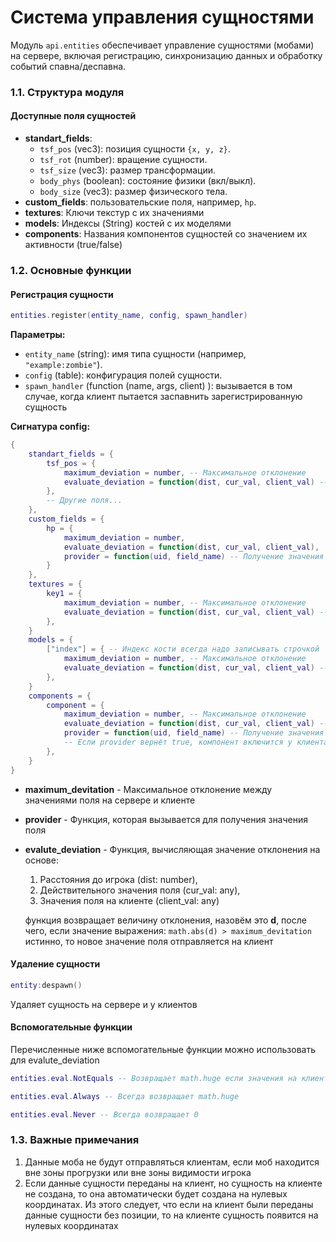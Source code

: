 # Система управления сущностями

Модуль `api.entities` обеспечивает управление сущностями (мобами) на сервере, включая регистрацию, синхронизацию данных и обработку событий спавна/деспавна.

### 1.1. Структура модуля

#### Доступные поля сущностей
- **standart_fields**:
  - `tsf_pos` (vec3): позиция сущности `{x, y, z}`.
  - `tsf_rot` (number): вращение сущности.
  - `tsf_size` (vec3): размер трансформации.
  - `body_phys` (boolean): состояние физики (вкл/выкл).
  - `body_size` (vec3): размер физического тела.
- **custom_fields**: пользовательские поля, например, `hp`.
- **textures**: Ключи текстур с их значениями
- **models**: Индексы (String) костей с их моделями
- **components**: Названия компонентов сущностей со значением их активности (true/false)

### 1.2. Основные функции

#### Регистрация сущности
```lua
entities.register(entity_name, config, spawn_handler)
```
**Параметры:**
- `entity_name` (string): имя типа сущности (например, `"example:zombie"`).
- `config` (table): конфигурация полей сущности.
- `spawn_handler` (function (name, args, client) ): вызывается в том случае, когда клиент пытается заспавнить зарегистрированную сущность 

**Сигнатура config:**
```lua
{
    standart_fields = {
        tsf_pos = {
            maximum_deviation = number, -- Максимальное отклонение
            evaluate_deviation = function(dist, cur_val, client_val) -- Оценка отклонения
        },
        -- Другие поля...
    },
    custom_fields = {
        hp = {
            maximum_deviation = number,
            evaluate_deviation = function(dist, cur_val, client_val),
            provider = function(uid, field_name) -- Получение значения поля
        }
    },
    textures = {
        key1 = {
            maximum_deviation = number, -- Максимальное отклонение
            evaluate_deviation = function(dist, cur_val, client_val) -- Оценка отклонения
        },
    }
    models = {
        ["index"] = { -- Индекс кости всегда надо записывать строчкой
            maximum_deviation = number, -- Максимальное отклонение
            evaluate_deviation = function(dist, cur_val, client_val) -- Оценка отклонения
        },
    }
    components = {
        component = {
            maximum_deviation = number, -- Максимальное отклонение
            evaluate_deviation = function(dist, cur_val, client_val) -- Оценка отклонения
            provider = function(uid, field_name) -- Получение значения поля, всегда bool
            -- Если provider вернёт true, компонент включится у клиента, если false - выключится
        },
    }
}
```
- **maximum_devitation** - Максимальное отклонение между значениями поля на сервере и клиенте
- **provider** - Функция, которая вызывается для получения значения поля
- **evalute_deviation** - Функция, вычисляющая значение отклонения на основе:
    1. Расстояния до игрока (dist: number),
    2. Действительного значения поля (cur_val: any),
    3. Значения поля на клиенте (client_val: any)

    функция возвращает величину отклонения, назовём это **d**, после чего, если значение выражения: `math.abs(d) > maximum_devitation` истинно, то новое значение поля отправляется на клиент

#### Удаление сущности
```lua
entity:despawn()
```
Удаляет сущность на сервере и у клиентов

#### Вспомогательные функции
Перечисленные ниже вспомогательные функции можно использовать для evalute_deviation

```lua
entities.eval.NotEquals -- Возвращает math.huge если значения на клиенте и на сервере НЕ равны, иначе 0

entities.eval.Always -- Всегда возвращает math.huge

entities.eval.Never -- Всегда возвращает 0
```

### 1.3. Важные примечания
1. Данные моба не будут отправляться клиентам, если моб находится вне зоны прогрузки или вне зоны видимости игрока
2. Если данные сущности переданы на клиент, но сущность на клиенте не создана, то она автоматически будет создана на нулевых координатах. Из этого следует, что если на клиент были переданы данные сущности без позиции, то на клиенте сущность появится на нулевых координатах
